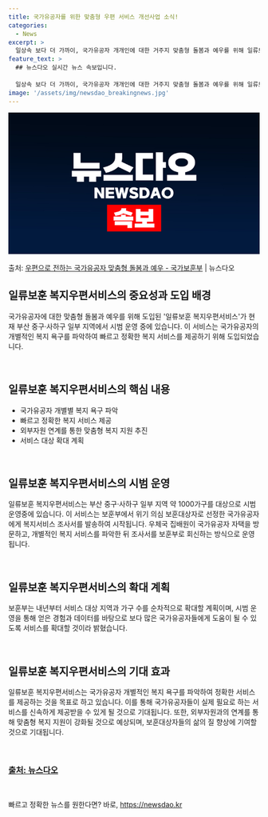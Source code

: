 ```yaml
---
title: 국가유공자를 위한 맞춤형 우편 서비스 개선사업 소식!
categories:
  - News
excerpt: >
  일상속 보다 더 가까이, 국가유공자 개개인에 대한 거주지 맞춤형 돌봄과 예우를 위해 일류보훈 복지우편서비스가…
feature_text: >
  ## 뉴스다오 실시간 뉴스 속보입니다.

  일상속 보다 더 가까이, 국가유공자 개개인에 대한 거주지 맞춤형 돌봄과 예우를 위해 일류보훈 복지우편서비스가…
image: '/assets/img/newsdao_breakingnews.jpg'
---
```


![뉴스다오 속보](/assets/img/newsdao_breakingnews.jpg)

<p>출처: <a href="https://newsdao.kr/2764" rel="dofollow">우편으로 전하는 국가유공자 맞춤형 돌봄과 예우 - 국가보훈부</a> | 뉴스다오</p>

<h2>일류보훈 복지우편서비스의 중요성과 도입 배경</h2>
국가유공자에 대한 맞춤형 돌봄과 예우를 위해 도입된 '일류보훈 복지우편서비스'가 현재 부산 중구·사하구 일부 지역에서 시범 운영 중에 있습니다. 이 서비스는 국가유공자의 개별적인 복지 욕구를 파악하여 빠르고 정확한 복지 서비스를 제공하기 위해 도입되었습니다.
<p data-ke-size="size16">&nbsp;</p>

<h2 data-ke-size="size26">일류보훈 복지우편서비스의 핵심 내용</h2>
<ul>
  <li>국가유공자 개별별 복지 욕구 파악</li>
  <li>빠르고 정확한 복지 서비스 제공</li>
  <li>외부자원 연계를 통한 맞춤형 복지 지원 추진</li>
  <li>서비스 대상 확대 계획</li>
</ul>
<p data-ke-size="size16">&nbsp;</p>

<h2 data-ke-size="size26">일류보훈 복지우편서비스의 시범 운영</h2>
일류보훈 복지우편서비스는 부산 중구·사하구 일부 지역 약 1000가구를 대상으로 시범 운영중에 있습니다. 이 서비스는 보훈부에서 위기 의심 보훈대상자로 선정한 국가유공자에게 복지서비스 조사서를 발송하여 시작됩니다. 우체국 집배원이 국가유공자 자택을 방문하고, 개별적인 복지 서비스를 파악한 뒤 조사서를 보훈부로 회신하는 방식으로 운영됩니다.
<p data-ke-size="size16">&nbsp;</p>

<h2 data-ke-size="size26">일류보훈 복지우편서비스의 확대 계획</h2>
보훈부는 내년부터 서비스 대상 지역과 가구 수를 순차적으로 확대할 계획이며, 시범 운영을 통해 얻은 경험과 데이터를 바탕으로 보다 많은 국가유공자들에게 도움이 될 수 있도록 서비스를 확대할 것이라 밝혔습니다.
<p data-ke-size="size16">&nbsp;</p>

<h2 data-ke-size="size26">일류보훈 복지우편서비스의 기대 효과</h2>
일류보훈 복지우편서비스는 국가유공자 개별적인 복지 욕구를 파악하여 정확한 서비스를 제공하는 것을 목표로 하고 있습니다. 이를 통해 국가유공자들이 실제 필요로 하는 서비스를 신속하게 제공받을 수 있게 될 것으로 기대됩니다. 또한, 외부자원과의 연계를 통해 맞춤형 복지 지원이 강화될 것으로 예상되며, 보훈대상자들의 삶의 질 향상에 기여할 것으로 기대됩니다.
<p data-ke-size="size16">&nbsp;</p>
<h3><a href="https://newsdao.kr/2764">출처: 뉴스다오</a></h3>
<p data-ke-size="size16">&nbsp;</p> 

빠르고 정확한 뉴스를 원한다면? 바로, <a href="https://newsdao.kr" rel="dofollow">https://newsdao.kr</a>


    
